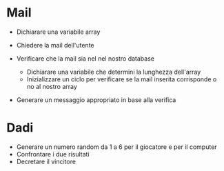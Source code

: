 # Mail

- Dichiarare una variabile array
- Chiedere la mail dell'utente
- Verificare che la mail sia nel nel nostro database
    - Dichiarare una variabile che determini la lunghezza dell'array
    - Inizializzare un ciclo per verificare se la mail inserita corrisponde o no al nostro array

- Generare un messaggio appropriato in base alla verifica

# Dadi

- Generare un numero random da 1 a 6 per il giocatore e per il computer
- Confrontare i due risultati
- Decretare il vincitore